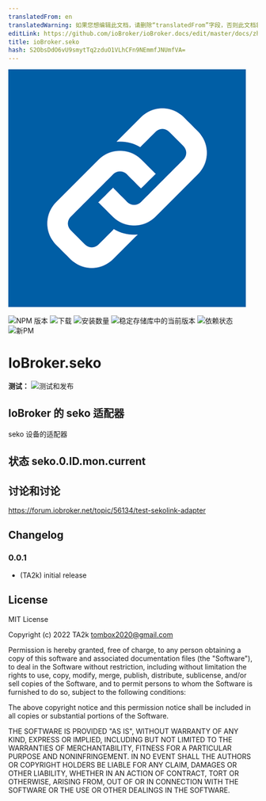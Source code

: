 ```yaml
---
translatedFrom: en
translatedWarning: 如果您想编辑此文档，请删除“translatedFrom”字段，否则此文档将再次自动翻译
editLink: https://github.com/ioBroker/ioBroker.docs/edit/master/docs/zh-cn/adapterref/iobroker.seko/README.md
title: ioBroker.seko
hash: S2ObsDdO6vU9smytTq2zduO1VLhCFn9NEmmfJNUmfVA=
---
```

![标识](../../../en/adapterref/iobroker.seko/admin/seko.png)

![NPM 版本](https://img.shields.io/npm/v/iobroker.seko.svg)
![下载](https://img.shields.io/npm/dm/iobroker.seko.svg)
![安装数量](https://iobroker.live/badges/seko-installed.svg)
![稳定存储库中的当前版本](https://iobroker.live/badges/seko-stable.svg)
![依赖状态](https://img.shields.io/david/TA2k/iobroker.seko.svg)
![新PM](https://nodei.co/npm/iobroker.seko.png?downloads=true)

# IoBroker.seko
**测试：** ![测试和发布](https://github.com/TA2k/ioBroker.seko/workflows/Test%20and%20Release/badge.svg)

## IoBroker 的 seko 适配器
seko 设备的适配器

## 状态 seko.0.ID.mon.current
## 讨论和讨论
<https://forum.iobroker.net/topic/56134/test-sekolink-adapter>

## Changelog

### 0.0.1
* (TA2k) initial release

## License
MIT License

Copyright (c) 2022 TA2k <tombox2020@gmail.com>

Permission is hereby granted, free of charge, to any person obtaining a copy
of this software and associated documentation files (the "Software"), to deal
in the Software without restriction, including without limitation the rights
to use, copy, modify, merge, publish, distribute, sublicense, and/or sell
copies of the Software, and to permit persons to whom the Software is
furnished to do so, subject to the following conditions:

The above copyright notice and this permission notice shall be included in all
copies or substantial portions of the Software.

THE SOFTWARE IS PROVIDED "AS IS", WITHOUT WARRANTY OF ANY KIND, EXPRESS OR
IMPLIED, INCLUDING BUT NOT LIMITED TO THE WARRANTIES OF MERCHANTABILITY,
FITNESS FOR A PARTICULAR PURPOSE AND NONINFRINGEMENT. IN NO EVENT SHALL THE
AUTHORS OR COPYRIGHT HOLDERS BE LIABLE FOR ANY CLAIM, DAMAGES OR OTHER
LIABILITY, WHETHER IN AN ACTION OF CONTRACT, TORT OR OTHERWISE, ARISING FROM,
OUT OF OR IN CONNECTION WITH THE SOFTWARE OR THE USE OR OTHER DEALINGS IN THE
SOFTWARE.